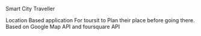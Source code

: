 Smart City Traveller

Location Based application For toursit to Plan their place before going there. Based on Google Map API and foursquare API
